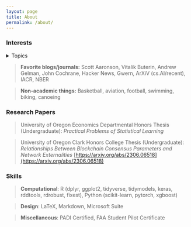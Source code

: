 ```yaml
---
layout: page
title: About
permalink: /about/
---
```

### Interests
<details>
  <summary>Topics</summary>
  
  In the order I started learning about them: 
  
  - Computer hardware
  
  - programming, blockchains, cryptography, distributed systems, AI/ML, causal inference, law
 
</details>




> **Favorite blogs/journals:** Scott Aaronson, Vitalik Buterin, Andrew Gelman, John Cochrane, Hacker News, Gwern, ArXiV (cs.AI/recent), IACR, NBER


> **Non-academic things:** Basketball, aviation, football, swimming, biking, canoeing

### Research Papers
> University of Oregon Economics Departmental Honors Thesis (Undergraduate): *Practical Problems of Statistical Learning*

> University of Oregon Clark Honors College Thesis (Undergraduate): *Relationships Between Blockchain Consensus Parameters and Network Externalities* [https://arxiv.org/abs/2306.06518](https://arxiv.org/abs/2306.06518)

### Skills
> **Computational**: R (dplyr, ggplot2, tidyverse, tidymodels, keras, rddtools, rdrobust, fixest), Python (scikit-learn, pytorch, xgboost)

> **Design**: LaTeX, Markdown, Microsoft Suite

> **Miscellaneous**: PADI Certified, FAA Student Pilot Certificate

